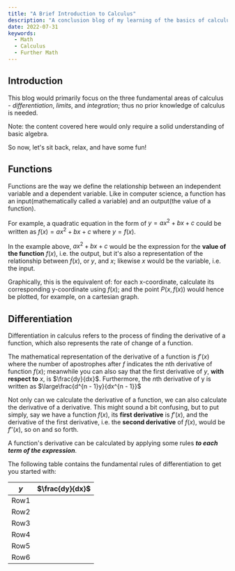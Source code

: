 ```yaml
---
title: "A Brief Introduction to Calculus"
description: "A conclusion blog of my learning of the basics of calculus."
date: 2022-07-31
keywords:
  - Math
  - Calculus
  - Further Math
---
```


## Introduction

This blog would primarily focus on the three fundamental areas of calculus - _differentiation_, _limits_, and _integration_; thus no prior knowledge of calculus is needed.

Note: the content covered here would only require a solid understanding of basic algebra.

So now, let's sit back, relax, and have some fun!

## Functions

Functions are the way we define the relationship between an independent variable and a dependent variable. Like in computer science, a function has an input(mathematically called a variable) and an output(the value of a function).

For example, a quadratic equation in the form of $y = ax^2 + bx + c$ could be written as $f(x) = ax^2 + bx + c$ where $y = f(x)$.

In the example above, $ax^2 + bx + c$ would be the expression for the **value of the function** $f(x)$, i.e. the output, but it's also a representation of the relationship between $f(x)$, or $y$, and $x$; likewise $x$ would be the variable, i.e. the input.

Graphically, this is the equivalent of: for each x-coordinate, calculate its corresponding y-coordinate using $f(x)$; and the point $P(x, f(x))$ would hence be plotted, for example, on a cartesian graph.

## Differentiation

Differentiation in calculus refers to the process of finding the derivative of a function, which also represents the rate of change of a function.

The mathematical representation of the derivative of a function is $f'(x)$ where the number of apostrophes after $f$ indicates the nth derivative of function $f(x)$; meanwhile you can also say that the first derivative of $y$, **with respect to** $x$, is $\frac{dy}{dx}$. Furthermore, the $n$th derivative of y is written as $\large\frac{d^{n - 1}y}{dx^{n - 1}}$

Not only can we calculate the derivative of a function, we can also calculate the derivative of a derivative. This might sound a bit confusing, but to put simply, say we have a function $f(x)$, its **first derivative** is $f'(x)$, and the derivative of the first derivative, i.e. the **second derivative** of $f(x)$, would be $f''(x)$, so on and so forth.

A function's derivative can be calculated by applying some rules _**to each term of the expression**_.

The following table contains the fundamental rules of differentiation to get you started with:

| $y$  | $\frac{dy}{dx}$ |
| ---- | --------------- |
| Row1 |                 |
| Row2 |                 |
| Row3 |                 |
| Row4 |                 |
| Row5 |                 |
| Row6 |                 |

